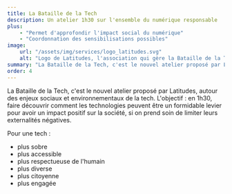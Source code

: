 ```yaml
---
title: La Bataille de la Tech
description: Un atelier 1h30 sur l'ensemble du numérique responsable
plus:
    - "Permet d'approfondir l'impact social du numérique"
    - "Coordonnation des sensibilisations possibles"
image: 
    url: "/assets/img/services/logo_latitudes.svg"
    alt: "Logo de Latitudes, l'association qui gère la Bataille de la Tech"
summary: "La Bataille de la Tech, c'est le nouvel atelier proposé par Latitudes, autour des enjeux sociaux et environnementaux de la tech. L'objectif : en 1h30, faire découvrir comment les technologies peuvent être un formidable levier pour avoir un impact positif sur la société, si on prend soin de limiter leurs externalités négatives."
order: 4
---
```


La Bataille de la Tech, c'est le nouvel atelier proposé par Latitudes, autour des enjeux sociaux et environnementaux de la tech. L'objectif : en 1h30, faire découvrir comment les technologies peuvent être un formidable levier pour avoir un impact positif sur la société, si on prend soin de limiter leurs externalités négatives.

Pour une tech :
- plus sobre
- plus accessible
- plus respectueuse de l'humain
- plus diverse
- plus citoyenne
- plus engagée
